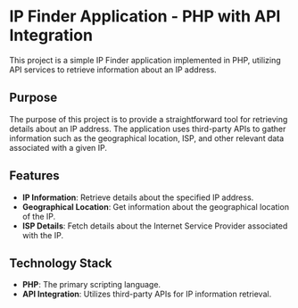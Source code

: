 # IP Finder Application - PHP with API Integration

This project is a simple IP Finder application implemented in PHP, utilizing API services to retrieve information about an IP address.

## Purpose

The purpose of this project is to provide a straightforward tool for retrieving details about an IP address. The application uses third-party APIs to gather information such as the geographical location, ISP, and other relevant data associated with a given IP.

## Features

- **IP Information**: Retrieve details about the specified IP address.
- **Geographical Location**: Get information about the geographical location of the IP.
- **ISP Details**: Fetch details about the Internet Service Provider associated with the IP.

## Technology Stack

- **PHP**: The primary scripting language.
- **API Integration**: Utilizes third-party APIs for IP information retrieval.

